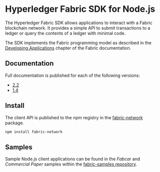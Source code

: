 # Hyperledger Fabric SDK for Node.js

The Hyperledger Fabric SDK allows applications to interact with a Fabric blockchain network. It provides a simple API to submit transactions to a ledger or query the contents of a ledger with minimal code.

The SDK implements the Fabric programming model as described in the [Developing Applications](https://hyperledger-fabric.readthedocs.io/en/latest/developapps/developing_applications.html) chapter of the Fabric documentation.


## Documentation

Full documentation is published for each of the following versions:
- [2.2](https://hyperledger.github.io/fabric-sdk-node/release-2.2/module-fabric-network.html)
- [1.4](https://hyperledger.github.io/fabric-sdk-node/release-1.4/module-fabric-network.html)


## Install

The client API is published to the npm registry in the [fabric-network](https://www.npmjs.com/package/fabric-network) package.

```sh
npm install fabric-network
```

## Samples

Sample Node.js client applications can be found in the _Fabcar_ and _Commercial Paper_ samples within the [fabric-samples repository](https://github.com/hyperledger/fabric-samples).
